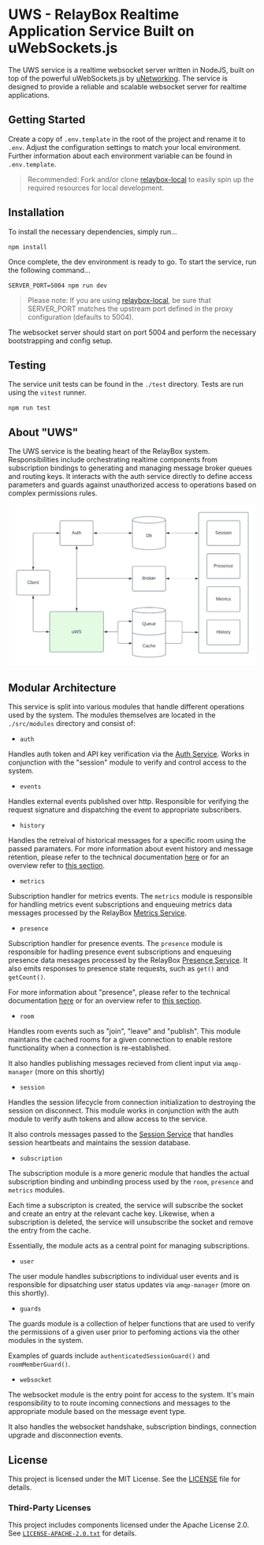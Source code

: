 # UWS - RelayBox Realtime Application Service Built on uWebSockets.js

The UWS service is a realtime websocket server written in NodeJS, built on top of the powerful uWebSockets.js by [uNetworking](https://github.com/uNetworking). The service is designed to provide a reliable and scalable websocket server for realtime applications.

## Getting Started

Create a copy of `.env.template` in the root of the project and rename it to `.env`. Adjust the configuration settings to match your local environment. Further information about each environment variable can be found in `.env.template`.

> Recommended: Fork and/or clone [relaybox-local](https://github.com/relaybox/relaybox-local) to easily spin up the required resources for local development.

## Installation

To install the necessary dependencies, simply run...

```
npm install
```

Once complete, the dev environment is ready to go. To start the service, run the following command...

```
SERVER_PORT=5004 npm run dev
```

> Please note: If you are using [relaybox-local](https://github.com/relaybox/relaybox-local), be sure that SERVER_PORT matches the upstream port defined in the proxy configuration (defaults to 5004).

The websocket server should start on port 5004 and perform the necessary bootstrapping and config setup.

## Testing

The service unit tests can be found in the `./test` directory. Tests are run using the `vitest` runner.

```
npm run test
```

## About "UWS"

The UWS service is the beating heart of the RelayBox system. Responsibilities include orchestrating realtime components from subscription bindings to generating and managing message broker queues and routing keys. It interacts with the auth service directly to define access parameters and guards against unauthorized access to operations based on complex permissions rules.

![RelayBox system architecture](/assets/system/relaybox-system-uws.png)

## Modular Architecture

This service is split into various modules that handle different operations used by the system. The modules themselves are located in the `./src/modules` directory and consist of:

- `auth`

Handles auth token and API key verification via the [Auth Service](https://github.com/relaybox/auth). Works in conjunction with the "session" module to verify and control access to the system.

- `events`

Handles external events published over http. Responsible for verifying the request signature and dispatching the event to appropriate subscribers.

- `history`

Handles the retreival of historical messages for a specific room using the passed paramaters. For more information about event history and message retention, please refer to the technical documentation [here](https://relaybox.net/docs/api-reference/relaybox-client/rooms#room-history-get) or for an overview refer to [this section](https://relaybox.net/docs/history).

- `metrics`

Subscription handler for metrics events. The `metrics` module is responsible for handling metrics event subscriptions and enqueuing metrics data messages processed by the RelayBox [Metrics Service](https://github.com/relaybox/metrics).

- `presence`

Subscription handler for presence events. The `presence` module is responsible for hadling presence event subscriptions and enqueuing presence data messages processed by the RelayBox [Presence Service](https://github.com/relaybox/presence). It also emits responses to presence state requests, such as `get()` and `getCount()`.

For more information about "presence", please refer to the technical documentation [here](https://relaybox.net/docs/api-reference/relaybox-client/rooms#room-presence-join) or for an overview refer to [this section](https://relaybox.net/docs/presence).

- `room`

Handles room events such as "join", "leave" and "publish". This module maintains the cached rooms for a given connection to enable restore functionality when a connection is re-established.

It also handles publishing messages recieved from client input via `amqp-manager` (more on this shortly)

- `session`

Handles the session lifecycle from connection initialization to destroying the session on disconnect. This module works in conjunction with the auth module to verify auth tokens and allow access to the service.

It also controls messages passed to the [Session Service](https://github.com/relaybox/presence) that handles session heartbeats and maintains the session database.

- `subscription`

The subscription module is a more generic module that handles the actual subscription binding and unbinding process used by the `room`, `presence` and `metrics` modules.

Each time a subscripton is created, the service will subscribe the socket and create an entry at the relevant cache key. Likewise, when a subscription is deleted, the service will unsubscribe the socket and remove the entry from the cache.

Essentially, the module acts as a central point for managing subscriptions.

- `user`

The user module handles subscriptions to individual user events and is responsible for dipsatching user status updates via `amqp-manager` (more on this shortly).

- `guards`

The guards module is a collection of helper functions that are used to verify the permissions of a given user prior to perfoming actions via the other modules in the system.

Examples of guards include `authenticatedSessionGuard()` and `roomMemberGuard()`.

- `websocket`

The websocket module is the entry point for access to the system. It's main responsibility to to route incoming connections and messages to the appropriate module based on the message event type.

It also handles the websocket handshake, subscription bindings, connection upgrade and disconnection events.

## License

This project is licensed under the MIT License. See the [LICENSE](LICENSE) file for details.

### Third-Party Licenses

This project includes components licensed under the Apache License 2.0. See [`LICENSE-APACHE-2.0.txt`](LICENSE-APACHE-2.0.txt) for details.
